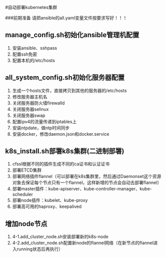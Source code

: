 #自动部署kubernetes集群

###前期准备
请把ansible的all.yaml变量文件按要求写好！！！

manage_config.sh初始化ansible管理机配置
---------------------------------------
1. 安装ansible、sshpass
2. 配置ssh免密
3. 配置本机的/etc/hosts

all_system_config.sh初始化服务器配置
------------------------------------
1. 生成一个hosts文件，直接拷贝到其他的服务器的/etc/hosts
2. 修改服务器主机名
3. 关闭服务器防火墙firewalld
4. 关闭服务器selinux
5. 关闭服务器swap
6. 配置ipv4的流量传递到iptables上
7. 安装ntpdate，做ntp时间同步
8. 安装docker，修改daemon.json和docker.service

k8s_install.sh部署k8s集群(二进制部署)
------------------------------------
1. cfssl根据不同的插件生成不同的ca证书和认证证书
2. 部署ETCD集群
3. 部署网络插件flannel（可以部署在k8s集群里，然后通过Daemonset这个资源对象去保证每个节点只有一个flannel，这样新增的节点会自动去部署flannel）
4. 部署master插件：kube-apiserver、kube-controller-manager、kube-scheduler
5. 部署node插件：kubelet、kube-proxy
6. 部署高可用的haproxy、keepalived

增加node节点
-------------
1. 4-1.add_cluster_node.sh安装部署新的k8s-node
2. 4-2.add_cluster_node.sh配置新node的flannel网络（在新节点的flannel进入running状态后再执行）


